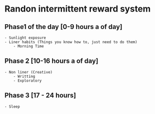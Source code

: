 # Randon intermittent reward system

## Phase1 of the day [0-9 hours a of day]
    - Sunlight exposure
    - Liner habits (Things you know how to, just need to do them)
        - Morning Time
## Phase 2 [10-16 hours a of day]
    - Non liner (Creative)
        - Writting 
        - Exploratory

## Phase 3 [17 - 24 hours]
    - Sleep 
    